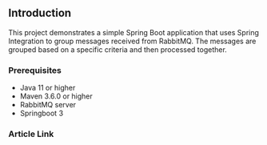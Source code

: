 ## Introduction

This project demonstrates a simple Spring Boot application that uses Spring Integration to group messages received from
RabbitMQ. The messages are grouped based on a specific criteria and then processed together.

### Prerequisites

- Java 11 or higher
- Maven 3.6.0 or higher
- RabbitMQ server
- Springboot 3

### Article Link
